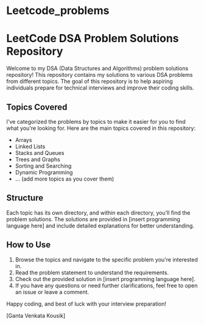 # Leetcode_problems

# LeetCode DSA Problem Solutions Repository

Welcome to my DSA (Data Structures and Algorithms) problem solutions repository! This repository contains my solutions to various DSA problems from different topics. The goal of this repository is to help aspiring individuals prepare for technical interviews and improve their coding skills.

## Topics Covered

I've categorized the problems by topics to make it easier for you to find what you're looking for. Here are the main topics covered in this repository:

- Arrays
- Linked Lists
- Stacks and Queues
- Trees and Graphs
- Sorting and Searching
- Dynamic Programming
- ... (add more topics as you cover them)

## Structure

Each topic has its own directory, and within each directory, you'll find the problem solutions. The solutions are provided in [insert programming language here] and include detailed explanations for better understanding.

## How to Use

1. Browse the topics and navigate to the specific problem you're interested in.
2. Read the problem statement to understand the requirements.
3. Check out the provided solution in [insert programming language here].
4. If you have any questions or need further clarifications, feel free to open an issue or leave a comment.

Happy coding, and best of luck with your interview preparation!

[Ganta Venkata Kousik]
